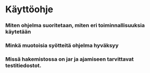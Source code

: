 # Käyttöohje
### Miten ohjelma suoritetaan, miten eri toiminnallisuuksia käytetään
### Minkä muotoisia syötteitä ohjelma hyväksyy
### Missä hakemistossa on jar ja ajamiseen tarvittavat testitiedostot.

